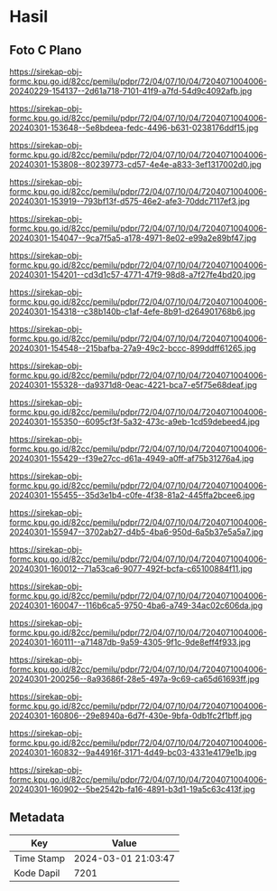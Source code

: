 # Hasil

## Foto C Plano

https://sirekap-obj-formc.kpu.go.id/82cc/pemilu/pdpr/72/04/07/10/04/7204071004006-20240229-154137--2d61a718-7101-41f9-a7fd-54d9c4092afb.jpg

https://sirekap-obj-formc.kpu.go.id/82cc/pemilu/pdpr/72/04/07/10/04/7204071004006-20240301-153648--5e8bdeea-fedc-4496-b631-0238176ddf15.jpg

https://sirekap-obj-formc.kpu.go.id/82cc/pemilu/pdpr/72/04/07/10/04/7204071004006-20240301-153808--80239773-cd57-4e4e-a833-3ef1317002d0.jpg

https://sirekap-obj-formc.kpu.go.id/82cc/pemilu/pdpr/72/04/07/10/04/7204071004006-20240301-153919--793bf13f-d575-46e2-afe3-70ddc7117ef3.jpg

https://sirekap-obj-formc.kpu.go.id/82cc/pemilu/pdpr/72/04/07/10/04/7204071004006-20240301-154047--9ca7f5a5-a178-4971-8e02-e99a2e89bf47.jpg

https://sirekap-obj-formc.kpu.go.id/82cc/pemilu/pdpr/72/04/07/10/04/7204071004006-20240301-154201--cd3d1c57-4771-47f9-98d8-a7f27fe4bd20.jpg

https://sirekap-obj-formc.kpu.go.id/82cc/pemilu/pdpr/72/04/07/10/04/7204071004006-20240301-154318--c38b140b-c1af-4efe-8b91-d264901768b6.jpg

https://sirekap-obj-formc.kpu.go.id/82cc/pemilu/pdpr/72/04/07/10/04/7204071004006-20240301-154548--215bafba-27a9-49c2-bccc-899ddff61265.jpg

https://sirekap-obj-formc.kpu.go.id/82cc/pemilu/pdpr/72/04/07/10/04/7204071004006-20240301-155328--da9371d8-0eac-4221-bca7-e5f75e68deaf.jpg

https://sirekap-obj-formc.kpu.go.id/82cc/pemilu/pdpr/72/04/07/10/04/7204071004006-20240301-155350--6095cf3f-5a32-473c-a9eb-1cd59debeed4.jpg

https://sirekap-obj-formc.kpu.go.id/82cc/pemilu/pdpr/72/04/07/10/04/7204071004006-20240301-155429--f39e27cc-d61a-4949-a0ff-af75b31276a4.jpg

https://sirekap-obj-formc.kpu.go.id/82cc/pemilu/pdpr/72/04/07/10/04/7204071004006-20240301-155455--35d3e1b4-c0fe-4f38-81a2-445ffa2bcee6.jpg

https://sirekap-obj-formc.kpu.go.id/82cc/pemilu/pdpr/72/04/07/10/04/7204071004006-20240301-155947--3702ab27-d4b5-4ba6-950d-6a5b37e5a5a7.jpg

https://sirekap-obj-formc.kpu.go.id/82cc/pemilu/pdpr/72/04/07/10/04/7204071004006-20240301-160012--71a53ca6-9077-492f-bcfa-c65100884f11.jpg

https://sirekap-obj-formc.kpu.go.id/82cc/pemilu/pdpr/72/04/07/10/04/7204071004006-20240301-160047--116b6ca5-9750-4ba6-a749-34ac02c606da.jpg

https://sirekap-obj-formc.kpu.go.id/82cc/pemilu/pdpr/72/04/07/10/04/7204071004006-20240301-160111--a71487db-9a59-4305-9f1c-9de8eff4f933.jpg

https://sirekap-obj-formc.kpu.go.id/82cc/pemilu/pdpr/72/04/07/10/04/7204071004006-20240301-200256--8a93686f-28e5-497a-9c69-ca65d61693ff.jpg

https://sirekap-obj-formc.kpu.go.id/82cc/pemilu/pdpr/72/04/07/10/04/7204071004006-20240301-160806--29e8940a-6d7f-430e-9bfa-0db1fc2f1bff.jpg

https://sirekap-obj-formc.kpu.go.id/82cc/pemilu/pdpr/72/04/07/10/04/7204071004006-20240301-160832--9a44916f-3171-4d49-bc03-4331e4179e1b.jpg

https://sirekap-obj-formc.kpu.go.id/82cc/pemilu/pdpr/72/04/07/10/04/7204071004006-20240301-160902--5be2542b-fa16-4891-b3d1-19a5c63c413f.jpg


## Metadata

| Key        | Value               |
| ---------- | ------------------- |
| Time Stamp | 2024-03-01 21:03:47 |
| Kode Dapil | 7201                |



